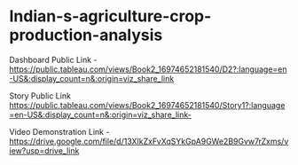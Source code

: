 # Indian-s-agriculture-crop-production-analysis


Dashboard Public Link - https://public.tableau.com/views/Book2_16974652181540/D2?:language=en-US&:display_count=n&:origin=viz_share_link

Story Public Link  https://public.tableau.com/views/Book2_16974652181540/Story1?:language=en-US&:display_count=n&:origin=viz_share_link-

Video Demonstration Link -https://drive.google.com/file/d/13XIkZxFvXqSYkGpA9GWe2B9Gvw7rZxms/view?usp=drive_link
